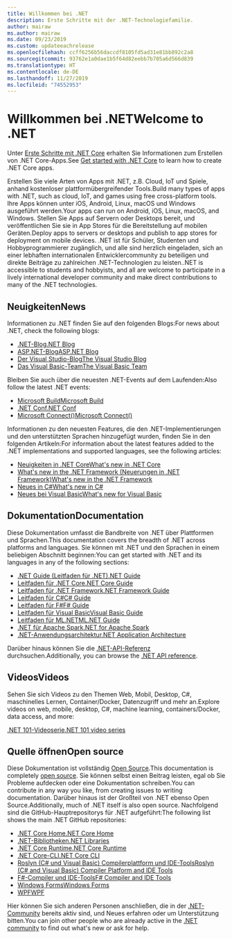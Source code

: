 ```yaml
---
title: Willkommen bei .NET
description: Erste Schritte mit der .NET-Technologiefamilie.
author: mairaw
ms.author: mairaw
ms.date: 09/23/2019
ms.custom: updateeachrelease
ms.openlocfilehash: ccff6256b56daccdf8105fd5ad31e81bb892c2a8
ms.sourcegitcommit: 93762e1a0dae1b5f64d82eebb7b705a6d566d839
ms.translationtype: HT
ms.contentlocale: de-DE
ms.lasthandoff: 11/27/2019
ms.locfileid: "74552953"
---
```

# <a name="welcome-to-net"></a><span data-ttu-id="ccd6d-103">Willkommen bei .NET</span><span class="sxs-lookup"><span data-stu-id="ccd6d-103">Welcome to .NET</span></span>

<span data-ttu-id="ccd6d-104">Unter [Erste Schritte mit .NET Core](core/get-started.md) erhalten Sie Informationen zum Erstellen von .NET Core-Apps.</span><span class="sxs-lookup"><span data-stu-id="ccd6d-104">See [Get started with .NET Core](core/get-started.md) to learn how to create .NET Core apps.</span></span>

<span data-ttu-id="ccd6d-105">Erstellen Sie viele Arten von Apps mit .NET, z.B. Cloud, IoT und Spiele, anhand kostenloser plattformübergreifender Tools.</span><span class="sxs-lookup"><span data-stu-id="ccd6d-105">Build many types of apps with .NET, such as cloud, IoT, and games using free cross-platform tools.</span></span> <span data-ttu-id="ccd6d-106">Ihre Apps können unter iOS, Android, Linux, macOS und Windows ausgeführt werden.</span><span class="sxs-lookup"><span data-stu-id="ccd6d-106">Your apps can run on Android, iOS, Linux, macOS, and Windows.</span></span> <span data-ttu-id="ccd6d-107">Stellen Sie Apps auf Servern oder Desktops bereit, und veröffentlichen Sie sie in App Stores für die Bereitstellung auf mobilen Geräten.</span><span class="sxs-lookup"><span data-stu-id="ccd6d-107">Deploy apps to servers or desktops and publish to app stores for deployment on mobile devices.</span></span> <span data-ttu-id="ccd6d-108">.NET ist für Schüler, Studenten und Hobbyprogrammierer zugänglich, und alle sind herzlich eingeladen, sich an einer lebhaften internationalen Entwicklercommunity zu beteiligen und direkte Beiträge zu zahlreichen .NET-Technologien zu leisten.</span><span class="sxs-lookup"><span data-stu-id="ccd6d-108">.NET is accessible to students and hobbyists, and all are welcome to participate in a lively international developer community and make direct contributions to many of the .NET technologies.</span></span>

## <a name="news"></a><span data-ttu-id="ccd6d-109">Neuigkeiten</span><span class="sxs-lookup"><span data-stu-id="ccd6d-109">News</span></span>

<span data-ttu-id="ccd6d-110">Informationen zu .NET finden Sie auf den folgenden Blogs:</span><span class="sxs-lookup"><span data-stu-id="ccd6d-110">For news about .NET, check the following blogs:</span></span>

- [<span data-ttu-id="ccd6d-111">.NET-Blog</span><span class="sxs-lookup"><span data-stu-id="ccd6d-111">.NET Blog</span></span>](https://devblogs.microsoft.com/dotnet/)
- [<span data-ttu-id="ccd6d-112">ASP.NET-Blog</span><span class="sxs-lookup"><span data-stu-id="ccd6d-112">ASP.NET Blog</span></span>](https://devblogs.microsoft.com/aspnet/)
- [<span data-ttu-id="ccd6d-113">Der Visual Studio-Blog</span><span class="sxs-lookup"><span data-stu-id="ccd6d-113">The Visual Studio Blog</span></span>](https://devblogs.microsoft.com/visualstudio/)
- [<span data-ttu-id="ccd6d-114">Das Visual Basic-Team</span><span class="sxs-lookup"><span data-stu-id="ccd6d-114">The Visual Basic Team</span></span>](https://devblogs.microsoft.com/vbteam/)

<span data-ttu-id="ccd6d-115">Bleiben Sie auch über die neuesten .NET-Events auf dem Laufenden:</span><span class="sxs-lookup"><span data-stu-id="ccd6d-115">Also follow the latest .NET events:</span></span>

- [<span data-ttu-id="ccd6d-116">Microsoft Build</span><span class="sxs-lookup"><span data-stu-id="ccd6d-116">Microsoft Build</span></span>](https://www.microsoft.com/build)
- [<span data-ttu-id="ccd6d-117">.NET Conf</span><span class="sxs-lookup"><span data-stu-id="ccd6d-117">.NET Conf</span></span>](https://www.dotnetconf.net/)
- [<span data-ttu-id="ccd6d-118">Microsoft Connect()</span><span class="sxs-lookup"><span data-stu-id="ccd6d-118">Microsoft Connect()</span></span>](https://www.microsoft.com/connectevent)

<span data-ttu-id="ccd6d-119">Informationen zu den neuesten Features, die den .NET-Implementierungen und den unterstützten Sprachen hinzugefügt wurden, finden Sie in den folgenden Artikeln:</span><span class="sxs-lookup"><span data-stu-id="ccd6d-119">For information about the latest features added to the .NET implementations and supported languages, see the following articles:</span></span>

- [<span data-ttu-id="ccd6d-120">Neuigkeiten in .NET Core</span><span class="sxs-lookup"><span data-stu-id="ccd6d-120">What's new in .NET Core</span></span>](core/whats-new/index.md)
- [<span data-ttu-id="ccd6d-121">What's new in the .NET Framework (Neuerungen in .NET Framework)</span><span class="sxs-lookup"><span data-stu-id="ccd6d-121">What's new in the .NET Framework</span></span>](framework/whats-new/index.md)
- [<span data-ttu-id="ccd6d-122">Neues in C#</span><span class="sxs-lookup"><span data-stu-id="ccd6d-122">What's new in C#</span></span>](csharp/whats-new/index.md)
- [<span data-ttu-id="ccd6d-123">Neues bei Visual Basic</span><span class="sxs-lookup"><span data-stu-id="ccd6d-123">What's new for Visual Basic</span></span>](visual-basic/getting-started/whats-new.md)

## <a name="documentation"></a><span data-ttu-id="ccd6d-124">Dokumentation</span><span class="sxs-lookup"><span data-stu-id="ccd6d-124">Documentation</span></span>

<span data-ttu-id="ccd6d-125">Diese Dokumentation umfasst die Bandbreite von .NET über Plattformen und Sprachen.</span><span class="sxs-lookup"><span data-stu-id="ccd6d-125">This documentation covers the breadth of .NET across platforms and languages.</span></span> <span data-ttu-id="ccd6d-126">Sie können mit .NET und den Sprachen in einem beliebigen Abschnitt beginnen:</span><span class="sxs-lookup"><span data-stu-id="ccd6d-126">You can get started with .NET and its languages in any of the following sections:</span></span>

- [<span data-ttu-id="ccd6d-127">.NET Guide (Leitfaden für .NET)</span><span class="sxs-lookup"><span data-stu-id="ccd6d-127">.NET Guide</span></span>](standard/index.md)
- [<span data-ttu-id="ccd6d-128">Leitfaden für .NET Core</span><span class="sxs-lookup"><span data-stu-id="ccd6d-128">.NET Core Guide</span></span>](core/index.md)
- [<span data-ttu-id="ccd6d-129">Leitfaden für .NET Framework</span><span class="sxs-lookup"><span data-stu-id="ccd6d-129">.NET Framework Guide</span></span>](framework/index.md)
- [<span data-ttu-id="ccd6d-130">Leitfaden für C#</span><span class="sxs-lookup"><span data-stu-id="ccd6d-130">C# Guide</span></span>](csharp/index.yml)
- [<span data-ttu-id="ccd6d-131">Leitfaden für F#</span><span class="sxs-lookup"><span data-stu-id="ccd6d-131">F# Guide</span></span>](fsharp/index.yml)
- [<span data-ttu-id="ccd6d-132">Leitfaden für Visual Basic</span><span class="sxs-lookup"><span data-stu-id="ccd6d-132">Visual Basic Guide</span></span>](visual-basic/index.md)
- [<span data-ttu-id="ccd6d-133">Leitfaden für ML.NET</span><span class="sxs-lookup"><span data-stu-id="ccd6d-133">ML.NET Guide</span></span>](machine-learning/index.yml)
- [<span data-ttu-id="ccd6d-134">.NET für Apache Spark</span><span class="sxs-lookup"><span data-stu-id="ccd6d-134">.NET for Apache Spark</span></span>](spark/index.yml)
- [<span data-ttu-id="ccd6d-135">.NET-Anwendungsarchitektur</span><span class="sxs-lookup"><span data-stu-id="ccd6d-135">.NET Application Architecture</span></span>](architecture/index.yml)

<span data-ttu-id="ccd6d-136">Darüber hinaus können Sie die [.NET-API-Referenz](/dotnet/api) durchsuchen.</span><span class="sxs-lookup"><span data-stu-id="ccd6d-136">Additionally, you can browse the [.NET API reference](/dotnet/api).</span></span>

## <a name="videos"></a><span data-ttu-id="ccd6d-137">Videos</span><span class="sxs-lookup"><span data-stu-id="ccd6d-137">Videos</span></span>

<span data-ttu-id="ccd6d-138">Sehen Sie sich Videos zu den Themen Web, Mobil, Desktop, C#, maschinelles Lernen, Container/Docker, Datenzugriff und mehr an.</span><span class="sxs-lookup"><span data-stu-id="ccd6d-138">Explore videos on web, mobile, desktop, C#, machine learning, containers/Docker, data access, and more:</span></span>

[<span data-ttu-id="ccd6d-139">.NET 101-Videoserie</span><span class="sxs-lookup"><span data-stu-id="ccd6d-139">.NET 101 video series</span></span>](https://dotnet.microsoft.com/learn/videos)

## <a name="open-source"></a><span data-ttu-id="ccd6d-140">Quelle öffnen</span><span class="sxs-lookup"><span data-stu-id="ccd6d-140">Open source</span></span>

<span data-ttu-id="ccd6d-141">Diese Dokumentation ist vollständig [Open Source](https://github.com/dotnet/docs).</span><span class="sxs-lookup"><span data-stu-id="ccd6d-141">This documentation is completely [open source](https://github.com/dotnet/docs).</span></span> <span data-ttu-id="ccd6d-142">Sie können selbst einen Beitrag leisten, egal ob Sie Probleme aufdecken oder eine Dokumentation schreiben.</span><span class="sxs-lookup"><span data-stu-id="ccd6d-142">You can contribute in any way you like, from creating issues to writing documentation.</span></span> <span data-ttu-id="ccd6d-143">Darüber hinaus ist der Großteil von .NET ebenso Open Source.</span><span class="sxs-lookup"><span data-stu-id="ccd6d-143">Additionally, much of .NET itself is also open source.</span></span> <span data-ttu-id="ccd6d-144">Nachfolgend sind die GitHub-Hauptrepositorys für .NET aufgeführt:</span><span class="sxs-lookup"><span data-stu-id="ccd6d-144">The following list shows the main .NET GitHub repositories:</span></span>

- [<span data-ttu-id="ccd6d-145">.NET Core Home</span><span class="sxs-lookup"><span data-stu-id="ccd6d-145">.NET Core Home</span></span>](https://github.com/dotnet/core)
- [<span data-ttu-id="ccd6d-146">.NET-Bibliotheken</span><span class="sxs-lookup"><span data-stu-id="ccd6d-146">.NET Libraries</span></span>](https://github.com/dotnet/corefx)
- [<span data-ttu-id="ccd6d-147">.NET Core Runtime</span><span class="sxs-lookup"><span data-stu-id="ccd6d-147">.NET Core Runtime</span></span>](https://github.com/dotnet/coreclr)
- [<span data-ttu-id="ccd6d-148">.NET Core-CLI</span><span class="sxs-lookup"><span data-stu-id="ccd6d-148">.NET Core CLI</span></span>](https://github.com/dotnet/cli)
- [<span data-ttu-id="ccd6d-149">Roslyn (C# und Visual Basic) Compilerplattform und IDE-Tools</span><span class="sxs-lookup"><span data-stu-id="ccd6d-149">Roslyn (C# and Visual Basic) Compiler Platform and IDE Tools</span></span>](https://github.com/dotnet/roslyn)
- [<span data-ttu-id="ccd6d-150">F#-Compiler und IDE-Tools</span><span class="sxs-lookup"><span data-stu-id="ccd6d-150">F# Compiler and IDE Tools</span></span>](https://github.com/microsoft/visualfsharp)
- [<span data-ttu-id="ccd6d-151">Windows Forms</span><span class="sxs-lookup"><span data-stu-id="ccd6d-151">Windows Forms</span></span>](https://github.com/dotnet/winforms)
- [<span data-ttu-id="ccd6d-152">WPF</span><span class="sxs-lookup"><span data-stu-id="ccd6d-152">WPF</span></span>](https://github.com/dotnet/wpf)

<span data-ttu-id="ccd6d-153">Hier können Sie sich anderen Personen anschließen, die in der [.NET-Community](https://dotnet.microsoft.com/platform/community) bereits aktiv sind, und Neues erfahren oder um Unterstützung bitten.</span><span class="sxs-lookup"><span data-stu-id="ccd6d-153">You can join other people who are already active in the [.NET community](https://dotnet.microsoft.com/platform/community) to find out what's new or ask for help.</span></span>
